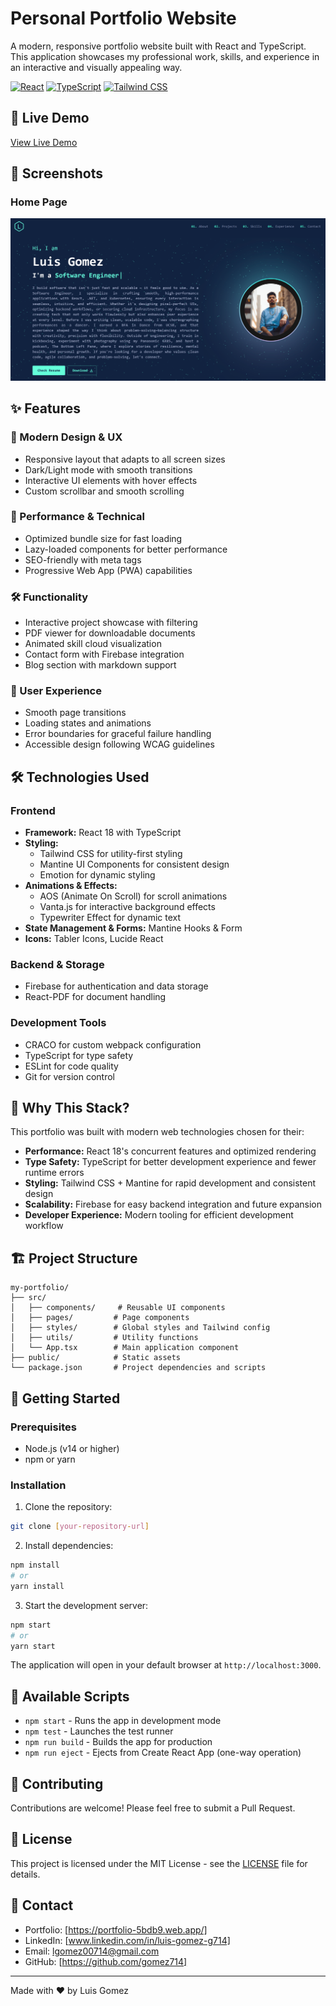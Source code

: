 # Personal Portfolio Website

A modern, responsive portfolio website built with React and TypeScript. This application showcases my professional work, skills, and experience in an interactive and visually appealing way.

[![React](https://img.shields.io/badge/React-18.2.0-blue.svg)](https://reactjs.org/)
[![TypeScript](https://img.shields.io/badge/TypeScript-4.9.5-blue.svg)](https://www.typescriptlang.org/)
[![Tailwind CSS](https://img.shields.io/badge/Tailwind-3.4.1-38B2AC.svg)](https://tailwindcss.com/)

## 🌟 Live Demo

[View Live Demo](https://portfolio-5bdb9.web.app/) <!-- Replace with your actual deployed URL -->

## 📸 Screenshots

### Home Page
![Portfolio Home Page](public/screenshots/home.png)

## ✨ Features

### 🎨 Modern Design & UX
- Responsive layout that adapts to all screen sizes
- Dark/Light mode with smooth transitions
- Interactive UI elements with hover effects
- Custom scrollbar and smooth scrolling

### 🚀 Performance & Technical
- Optimized bundle size for fast loading
- Lazy-loaded components for better performance
- SEO-friendly with meta tags
- Progressive Web App (PWA) capabilities

### 🛠️ Functionality
- Interactive project showcase with filtering
- PDF viewer for downloadable documents
- Animated skill cloud visualization
- Contact form with Firebase integration
- Blog section with markdown support

### 🎯 User Experience
- Smooth page transitions
- Loading states and animations
- Error boundaries for graceful failure handling
- Accessible design following WCAG guidelines

## 🛠️ Technologies Used

### Frontend
- **Framework:** React 18 with TypeScript
- **Styling:** 
  - Tailwind CSS for utility-first styling
  - Mantine UI Components for consistent design
  - Emotion for dynamic styling
- **Animations & Effects:**
  - AOS (Animate On Scroll) for scroll animations
  - Vanta.js for interactive background effects
  - Typewriter Effect for dynamic text
- **State Management & Forms:** Mantine Hooks & Form
- **Icons:** Tabler Icons, Lucide React

### Backend & Storage
- Firebase for authentication and data storage
- React-PDF for document handling

### Development Tools
- CRACO for custom webpack configuration
- TypeScript for type safety
- ESLint for code quality
- Git for version control

## 🚀 Why This Stack?

This portfolio was built with modern web technologies chosen for their:
- **Performance:** React 18's concurrent features and optimized rendering
- **Type Safety:** TypeScript for better development experience and fewer runtime errors
- **Styling:** Tailwind CSS + Mantine for rapid development and consistent design
- **Scalability:** Firebase for easy backend integration and future expansion
- **Developer Experience:** Modern tooling for efficient development workflow

## 🏗️ Project Structure

```
my-portfolio/
├── src/
│   ├── components/     # Reusable UI components
│   ├── pages/         # Page components
│   ├── styles/        # Global styles and Tailwind config
│   ├── utils/         # Utility functions
│   └── App.tsx        # Main application component
├── public/            # Static assets
└── package.json       # Project dependencies and scripts
```

## 🚀 Getting Started

### Prerequisites

- Node.js (v14 or higher)
- npm or yarn

### Installation

1. Clone the repository:
```bash
git clone [your-repository-url]
```

2. Install dependencies:
```bash
npm install
# or
yarn install
```

3. Start the development server:
```bash
npm start
# or
yarn start
```

The application will open in your default browser at `http://localhost:3000`.

## 📝 Available Scripts

- `npm start` - Runs the app in development mode
- `npm test` - Launches the test runner
- `npm run build` - Builds the app for production
- `npm run eject` - Ejects from Create React App (one-way operation)

## 🤝 Contributing

Contributions are welcome! Please feel free to submit a Pull Request.

## 📄 License

This project is licensed under the MIT License - see the [LICENSE](LICENSE) file for details.

## 📧 Contact

- Portfolio: [https://portfolio-5bdb9.web.app/]
- LinkedIn: [www.linkedin.com/in/luis-gomez-g714]
- Email: [lgomez00714@gmail.com](mailto:lgomez00714@gmail.com)
- GitHub: [https://github.com/gomez714]

---
Made with ❤️ by Luis Gomez
